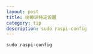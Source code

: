 ```yaml
---
layout: post
title: 树莓派特定设置
category: tip
description: sudo raspi-config
---
```


    sudo raspi-config